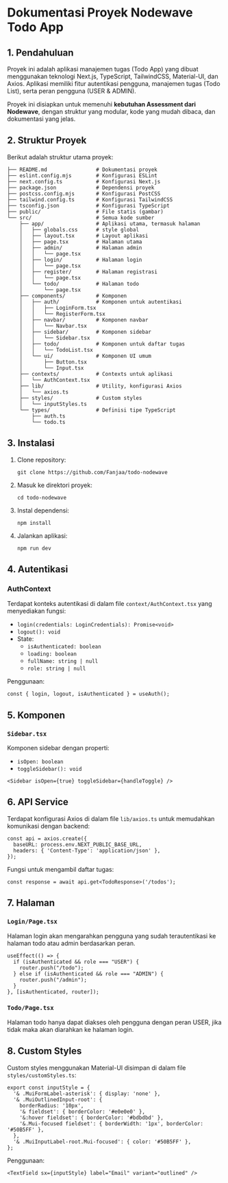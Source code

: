 # Dokumentasi Proyek Nodewave Todo App

## 1. Pendahuluan

Proyek ini adalah aplikasi manajemen tugas (Todo App) yang dibuat menggunakan teknologi Next.js, TypeScript, TailwindCSS, Material-UI, dan Axios. Aplikasi memiliki fitur autentikasi pengguna, manajemen tugas (Todo List), serta peran pengguna (USER & ADMIN).

Proyek ini disiapkan untuk memenuhi **kebutuhan Assessment dari Nodewave**, dengan struktur yang modular, kode yang mudah dibaca, dan dokumentasi yang jelas.

## 2. Struktur Proyek

Berikut adalah struktur utama proyek:

```
├── README.md                # Dokumentasi proyek
├── eslint.config.mjs        # Konfigurasi ESLint
├── next.config.ts           # Konfigurasi Next.js
├── package.json             # Dependensi proyek
├── postcss.config.mjs       # Konfigurasi PostCSS
├── tailwind.config.ts       # Konfigurasi TailwindCSS
├── tsconfig.json            # Konfigurasi TypeScript
├── public/                  # File statis (gambar)
└── src/                     # Semua kode sumber
    ├── app/                 # Aplikasi utama, termasuk halaman
    │   ├── globals.css      # style global
    │   ├── layout.tsx       # Layout aplikasi
    │   ├── page.tsx         # Halaman utama
    │   ├── admin/           # Halaman admin
    │   │   └── page.tsx
    │   ├── login/           # Halaman login
    │   │   └── page.tsx
    │   ├── register/        # Halaman registrasi
    │   │   └── page.tsx
    │   └── todo/            # Halaman todo
    │       └── page.tsx
    ├── components/          # Komponen 
    │   ├── auth/            # Komponen untuk autentikasi
    │   │   ├── LoginForm.tsx
    │   │   └── RegisterForm.tsx
    │   ├── navbar/          # Komponen navbar
    │   │   └── Navbar.tsx
    │   ├── sidebar/         # Komponen sidebar
    │   │   └── Sidebar.tsx
    │   ├── todo/            # Komponen untuk daftar tugas
    │   │   └── TodoList.tsx
    │   └── ui/              # Komponen UI umum
    │       ├── Button.tsx
    │       └── Input.tsx
    ├── contexts/            # Contexts untuk aplikasi
    │   └── AuthContext.tsx
    ├── lib/                 # Utility, konfigurasi Axios
    │   └── axios.ts
    ├── styles/              # Custom styles
    │   └── inputStyles.ts
    └── types/               # Definisi tipe TypeScript
        ├── auth.ts
        └── todo.ts

```

## 3. Instalasi

1. Clone repository:
    
    ```
    git clone https://github.com/Fanjaa/todo-nodewave
    
    ```
    
2. Masuk ke direktori proyek:
    
    ```
    cd todo-nodewave
    
    ```
    
3. Instal dependensi:
    
    ```
    npm install
    
    ```
    
4. Jalankan aplikasi:
    
    ```
    npm run dev
    
    ```
    

## 4. Autentikasi

### AuthContext

Terdapat konteks autentikasi di dalam file `context/AuthContext.tsx` yang menyediakan fungsi:

- `login(credentials: LoginCredentials): Promise<void>`
- `logout(): void`
- State:
    - `isAuthenticated: boolean`
    - `loading: boolean`
    - `fullName: string | null`
    - `role: string | null`

Penggunaan:

```tsx
const { login, logout, isAuthenticated } = useAuth();

```

## 5. Komponen

### `Sidebar.tsx`

Komponen sidebar dengan properti:

- `isOpen: boolean`
- `toggleSidebar(): void`

```tsx
<Sidebar isOpen={true} toggleSidebar={handleToggle} />

```

## 6. API Service

Terdapat konfigurasi Axios di dalam file `lib/axios.ts` untuk memudahkan komunikasi dengan backend:

```
const api = axios.create({
  baseURL: process.env.NEXT_PUBLIC_BASE_URL,
  headers: { 'Content-Type': 'application/json' },
});

```

Fungsi untuk mengambil daftar tugas:

```
const response = await api.get<TodoResponse>('/todos');

```

## 7. Halaman

### `Login/Page.tsx`

Halaman login akan mengarahkan pengguna yang sudah terautentikasi ke halaman todo atau admin berdasarkan peran.

```tsx
useEffect(() => {
  if (isAuthenticated && role === "USER") {
    router.push("/todo");
  } else if (isAuthenticated && role === "ADMIN") {
    router.push("/admin");
  }
}, [isAuthenticated, router]);

```

### `Todo/Page.tsx`

Halaman todo hanya dapat diakses oleh pengguna dengan peran USER, jika tidak maka akan diarahkan ke halaman login.

## 8. Custom Styles

Custom styles menggunakan Material-UI disimpan di dalam file `styles/customStyles.ts`:

```
export const inputStyle = {
  '& .MuiFormLabel-asterisk': { display: 'none' },
  '& .MuiOutlinedInput-root': {
    borderRadius: '10px',
    '& fieldset': { borderColor: '#e0e0e0' },
    '&:hover fieldset': { borderColor: '#bdbdbd' },
    '&.Mui-focused fieldset': { borderWidth: '1px', borderColor: '#50B5FF' },
  },
  '& .MuiInputLabel-root.Mui-focused': { color: '#50B5FF' },
};

```

Penggunaan:

```tsx
<TextField sx={inputStyle} label="Email" variant="outlined" />

```
